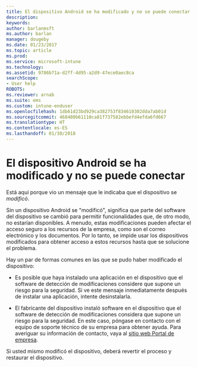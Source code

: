 ```yaml
---
title: El dispositivo Android se ha modificado y no se puede conectar
description: 
keywords: 
author: barlanmsft
ms.author: barlan
manager: dougeby
ms.date: 01/23/2017
ms.topic: article
ms.prod: 
ms.service: microsoft-intune
ms.technology: 
ms.assetid: 9786b71a-d2ff-4d95-a2d9-47ece0aec8ca
searchScope:
- User help
ROBOTS: 
ms.reviewer: arnab
ms.suite: ems
ms.custom: intune-enduser
ms.openlocfilehash: 1db61d23bd929ca382753f834610302dda7ab01d
ms.sourcegitcommit: 468480b61110ca81f737582ebbefd4efda6fd667
ms.translationtype: HT
ms.contentlocale: es-ES
ms.lasthandoff: 01/30/2018
---
```

# <a name="your-android-device-is-rooted-so-you-cant-connect"></a>El dispositivo Android se ha modificado y no se puede conectar

Está aquí porque vio un mensaje que le indicaba que el dispositivo se _modificó_.

Sin un dispositivo Android se "modificó", significa que parte del software del dispositivo se cambió para permitir funcionalidades que, de otro modo, no estarían disponibles. A menudo, estas modificaciones pueden afectar el acceso seguro a los recursos de la empresa, como son el correo electrónico y los documentos. Por lo tanto, se impide usar los dispositivos modificados para obtener acceso a estos recursos hasta que se solucione el problema.  

Hay un par de formas comunes en las que se pudo haber modificado el dispositivo:

- Es posible que haya instalado una aplicación en el dispositivo que el software de detección de modificaciones considere que supone un riesgo para la seguridad. Si ve este mensaje inmediatamente después de instalar una aplicación, intente desinstalarla.

- El fabricante del dispositivo instaló software en el dispositivo que el software de detección de modificaciones considera que supone un riesgo para la seguridad. En este caso, póngase en contacto con el equipo de soporte técnico de su empresa para obtener ayuda. Para averiguar su información de contacto, vaya al [sitio web Portal de empresa](https://portal.manage.microsoft.com#HelpDeskDialog).

Si usted mismo modificó el dispositivo, deberá revertir el proceso y restaurar el dispositivo.
